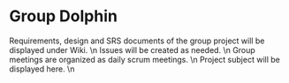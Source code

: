 # Group Dolphin

Requirements, design and SRS documents of the group project will be displayed under Wiki. \n
Issues will be created as needed. \n
Group meetings are organized as daily scrum meetings. \n
Project subject will be displayed here. \n
